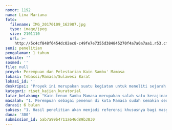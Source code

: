 ```yaml
---
nomor: 1192
nama: Lina Mariana
foto:
  filename: IMG_20170109_162907.jpg
  type: image/jpeg
  size: 2101110
  url: >-
    http://5c4cf848f6454dc02ec8-c49fe7e7355d384845270f4a7a0a7aa1.r53.cf2.rackcdn.com/f84bff80-13f0-4bd4-9d46-3149b409f595/IMG_20170109_162907.jpg
seni: penelitian
pengalaman: 1 tahun
website: ''
sosmed: ''
file: null
proyek: Perempuan dan Pelestarian Kain Sambu' Mamasa
lokasi: Tebassi/Mamasa/Sulawesi Barat
lokasi_id: ''
deskripsi: "Proyek ini merupakan suatu kegiatan untuk meneliti sejarah kain Sambu' Mamasa dan sejarah di balik motif kain Sambu'. Selain memperkenalkan dan mengembangkan kemampuan perempuan (gadis dan ibu-ibu) dalam menenun kain Sambu tetapi juga meningkatkan taraf hidup para penenun Kain Sambu. Di desa Tebassi ini, puluhan perempuan masih bertahan dengan profesi ini. Kegiatan ini nantinya akan bekerja sama dengan Dinas Pariwisata dan Kebudayaan kota Mamasa untuk kegiatan Workshop  guna memperkenalkan budaya tenun kain Sambu' Mamasa sebagai warisan leluhur yang harus di lestarikan dan memperkenalkan kain Sambu sebagai bahan pakaian.\r\nProyek ini juga bekerja sama dengan media elektronik dan media cetak. Sehingga setiap kegiatan dari penenun Kain Sambu' bisa diketahui oleh masyarakat luas  \r\n"
kategori: riset_kajian_kuratorial
latar_belakang: "Kain tenun Sambu Mamasa merupakan salah satu kerajinan tangan yang berasal dari kabupaten Mamasa yang masih belum begitu dikenal oleh masyarakat Indonesia. Padahal potensi kain tenun Sambu' Mamasa ini jika di kembangkan dengan baik bisa dilirik oleh pasar dunia, bahkan tidak kalah dengan batik. Kain Sambu ini dibuat dengan menggunakan alat tenun. Pembuatan kain Sambu Mamamasa ini dikerjakan oleh para wanita yang bekerja sebagai ibu rumah tangga, hampir semua ibu rumah tangga di Mamasa pada masa lalu yang notabene Mamasa pada saat itu masih terisolasi, bisa membuat tenun Sambu ini. Hal ini dikarenakan jauhnya jarak ke kota untuk membeli sarung sehingga para ibu rumah tangga atau para wanita di Mamasa akhirnya menenun sarung (Sambu') sendiri untuk mereka gunakan di malam hari. \r\n Pekerjaan menenun adalah warisan turun temurun dari leluhur. Bahkan para wanita di desa Tebassi sudah mulai menenun sejak mereka berumur belasan tahun. \r\nMotif tenunan kain Sambu Mamasa juga bermacam-macam. Proyek ini juga bertujuan untuk mengetahui sejarah di balik kain Sambu' dan motif tenunan kain Sambu' Mamasa.\r\n"
masalah: "1. Perempuan sebagai penenun di kota Mamasa sudah semakin sedikit sehingga perlu diteliti penyebabnya\r\n2. Budaya menenun kain Sambu' merupakan warisan leluhur yang perlu dilestarikan\r\n3. Sejarah dibalik penenun dan motif Kain Sambu' Mamasa\r\n4. Mengembangkan dan memperkenalkan kemampuan perempuan penenun kain Sambu' Mamasa ke masyarakat Indonesia\r\n"
durasi: 6 bulan
sukses: "1. Hasil penelitian akan menjadi referensi khususnya bagi masyarakat kabupaten Mamasa terkait sejarah kain Sambu' dan penenun kain Sambu'  \r\n2. Produk kain Sambu' akan di kenal di masyarakat Indonesia \r\n3. Mulai ada harga yang pantas untuk kain Sambu' karena kain Sambu' ini bukan hanya produk fungsional tetapi sebuah karya yang perlu dilestarikan\r\n4. Terdapat Galery khusus tenun  kain Sambu' Mamasa\r\n5. Terdokumentasinya  budaya tenun Kain Sambu' Mamasa dalam bentuk (video,youtube.foto dan karya jurnalistik)\r\n6. Terbit buku atau jurnal tentang Budaya Kain Sambu' Mamasa\r\n"
dana: '300'
submission_id: 5ab7a99b4711a646d89b3830
---
```

